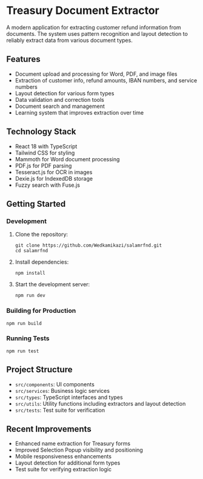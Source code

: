 # Treasury Document Extractor

A modern application for extracting customer refund information from documents. The system uses pattern recognition and layout detection to reliably extract data from various document types.

## Features

- Document upload and processing for Word, PDF, and image files
- Extraction of customer info, refund amounts, IBAN numbers, and service numbers
- Layout detection for various form types
- Data validation and correction tools
- Document search and management
- Learning system that improves extraction over time

## Technology Stack

- React 18 with TypeScript
- Tailwind CSS for styling
- Mammoth for Word document processing
- PDF.js for PDF parsing
- Tesseract.js for OCR in images
- Dexie.js for IndexedDB storage
- Fuzzy search with Fuse.js

## Getting Started

### Development

1. Clone the repository:
   ```
   git clone https://github.com/Wedkamikazi/salamrfnd.git
   cd salamrfnd
   ```

2. Install dependencies:
   ```
   npm install
   ```

3. Start the development server:
   ```
   npm run dev
   ```

### Building for Production

```
npm run build
```

### Running Tests

```
npm run test
```

## Project Structure

- `src/components`: UI components
- `src/services`: Business logic services
- `src/types`: TypeScript interfaces and types
- `src/utils`: Utility functions including extractors and layout detection
- `src/tests`: Test suite for verification

## Recent Improvements

- Enhanced name extraction for Treasury forms
- Improved Selection Popup visibility and positioning
- Mobile responsiveness enhancements
- Layout detection for additional form types
- Test suite for verifying extraction logic